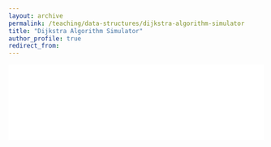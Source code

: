 ```yaml
---
layout: archive
permalink: /teaching/data-structures/dijkstra-algorithm-simulator
title: "Dijkstra Algorithm Simulator"
author_profile: true
redirect_from: 
---
```


<iframe id="dynamic-iframe" src="../../../files/data_structures/slides/Bolum_11_Dijkstra.html" width="100%" style="border: none;"></iframe>

<script>
  const iframe = document.getElementById('dynamic-iframe');
  iframe.onload = () => {
    iframe.style.height = iframe.contentWindow.document.body.scrollHeight + 'px';
  };
</script>

